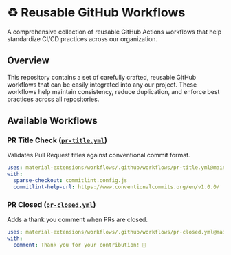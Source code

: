 <!-- markdownlint-disable first-line-h1 -->

# ♻️ Reusable GitHub Workflows

A comprehensive collection of reusable GitHub Actions workflows that help standardize CI/CD practices across our organization.

## Overview

This repository contains a set of carefully crafted, reusable GitHub workflows that can be easily integrated into any our project. These workflows help maintain consistency, reduce duplication, and enforce best practices across all repositories.

## Available Workflows

### PR Title Check ([`pr-title.yml`](.github/workflows/pr-title.yml))

Validates Pull Request titles against conventional commit format.

```yaml
uses: material-extensions/workflows/.github/workflows/pr-title.yml@main
with:
  sparse-checkout: commitlint.config.js
  commitlint-help-url: https://www.conventionalcommits.org/en/v1.0.0/
```

### PR Closed ([`pr-closed.yml`](.github/workflows/pr-closed.yml))

Adds a thank you comment when PRs are closed.

```yaml
uses: material-extensions/workflows/.github/workflows/pr-closed.yml@main
with:
  comment: Thank you for your contribution! 🙏
```
